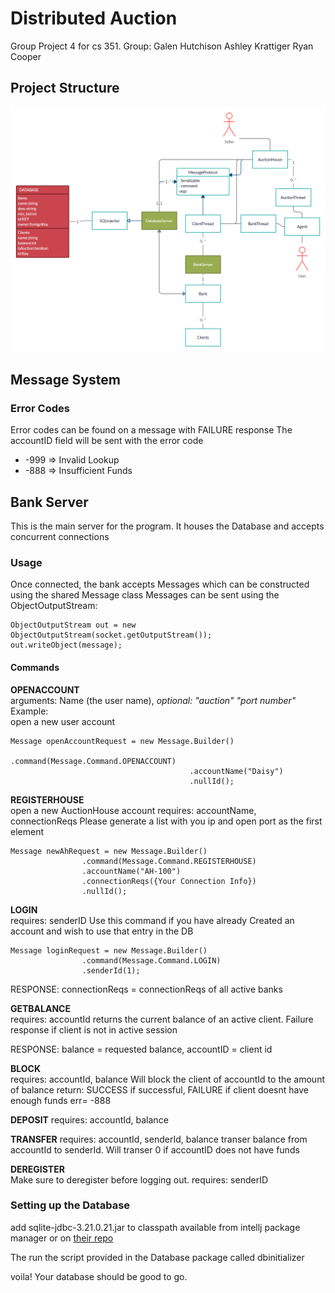 # Distributed Auction

Group Project 4 for cs 351.
Group:
Galen Hutchison
Ashley Krattiger
Ryan Cooper

## Project Structure
  ![image](Resources/Bank.png)

## Message System
### Error Codes
Error codes can be found on a message with FAILURE response
The accountID field will be sent with the error code  

 - -999 => Invalid Lookup  
 - -888 => Insufficient Funds 

## Bank Server
This is the main server for the program. It houses the Database and accepts concurrent connections

### Usage
Once connected, the bank accepts Messages which can be constructed using the shared Message class
Messages can be sent using the ObjectOutputStream:
~~~
ObjectOutputStream out = new ObjectOutputStream(socket.getOutputStream());
out.writeObject(message);
~~~
#### Commands

  
<b>OPENACCOUNT </b>     
arguments: Name (the user name), <i>optional: "auction" "port number"</i>  
Example:  
open a new user account
~~~
Message openAccountRequest = new Message.Builder()
                                        .command(Message.Command.OPENACCOUNT)
                                        .accountName("Daisy")
                                        .nullId();
~~~

<b>REGISTERHOUSE</b>  
open a new AuctionHouse account
requires: accountName, connectionReqs
Please generate a list with you ip and open port as the first element
~~~
Message newAhRequest = new Message.Builder()
                .command(Message.Command.REGISTERHOUSE)
                .accountName("AH-100")
                .connectionReqs({Your Connection Info})
                .nullId();
~~~

<b>LOGIN</b>   
requires: senderID
Use this command if you have already Created an account
and wish to use that entry in the DB
~~~
Message loginRequest = new Message.Builder()
                .command(Message.Command.LOGIN)
                .senderId(1);
~~~
RESPONSE: connectionReqs = connectionReqs of all active banks

<b>GETBALANCE</b>  
requires: accountId
returns the current balance of an active client. Failure response if client
is not in active session

RESPONSE: balance = requested balance, accountID = client id

<b>BLOCK</b>  
requires: accountId, balance
Will block the client of accountId to the amount of balance
return: SUCCESS if successful, FAILURE if client doesnt have enough funds
err= -888  
  
<b>DEPOSIT</b>
requires: accountId, balance

<b>TRANSFER</b>
requires: accountId, senderId, balance
transer balance from accountId to senderId. Will transer 0 if accountID does
not have funds

<b> DEREGISTER</b>    
Make sure to deregister before logging out. 
requires: senderID


  

### Setting up the Database
add sqlite-jdbc-3.21.0.21.jar to classpath available from intellj package manager 
or on [their repo](https://github.com/xerial/sqlite-jdbc)

The run the script provided in the Database package called dbinitializer

voila! Your database should be good to go.